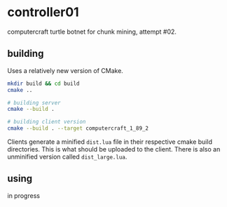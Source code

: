 # controller01

computercraft turtle botnet for chunk mining, attempt #02.

## building

Uses a relatively new version of CMake.

```bash
mkdir build && cd build
cmake ..

# building server
cmake --build .

# building client version
cmake --build . --target computercraft_1_89_2
```

Clients generate a minified `dist.lua` file in their respective cmake build
directories. This is what should be uploaded to the client. There is also an
unminified version called `dist_large.lua`.

## using

in progress
